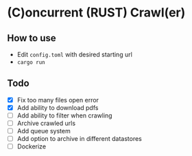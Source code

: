 # (C)oncurrent (RUST) Crawl(er)

## How to use

- Edit `config.toml` with desired starting url
- `cargo run`

## Todo
- [X] Fix too many files open error
- [X] Add ability to download pdfs
- [ ] Add ability to filter when crawling
- [ ] Archive crawled urls
- [ ] Add queue system
- [ ] Add option to archive in different datastores
- [ ] Dockerize